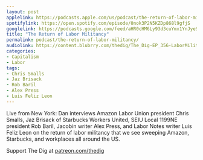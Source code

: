 ```yaml
---
layout: post
applelink: https://podcasts.apple.com/us/podcast/the-return-of-labor-militancy/id1043245989?i=1000561197691
spotifylink: https://open.spotify.com/episode/0nok3P2N5KZDp868l9gfjS
googlelink: https://podcasts.google.com/feed/aHR0cHM6Ly93d3cuYmx1YnJyeS5jb20vZmVlZHMvdGhlZGlnLnhtbA/episode/aHR0cHM6Ly93d3cudGhlZGlncmFkaW8uY29tLz9wPTIxOTc?sa=X&ved=0CAUQkfYCahcKEwi44f7r1b-AAxUAAAAAHQAAAAAQNg
title: "The Return of Labor Militancy"
permalink: podcast/the-return-of-labor-militancy/
audiolink: https://content.blubrry.com/thedig/The_Dig-EP_356-LaborMilitancy.mp3
categories: 
- Capitalism
- Labor
tags: 
- Chris Smalls
- Jaz Brisack
- Rob Baril
- Alex Press
- Luis Feliz Leon
---
```


Live from New York: Dan interviews Amazon Labor Union president Chris Smalls, Jaz Brisack of Starbucks Workers United, SEIU Local 1199NE president Rob Baril, Jacobin writer Alex Press, and Labor Notes writer Luis Feliz Leon on the return of labor militancy that we see sweeping Amazon, Starbucks, and workplaces all around the US.

Support The Dig at [patreon.com/thedig](http://www.patreon.com/TheDig) 